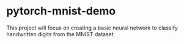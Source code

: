 # pytorch-mnist-demo
This project will focus on creating a basic neural network to classify handwritten digits from the MNIST dataset
